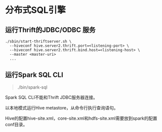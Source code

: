# 分布式SQL引擎 

## 运行Thrift的JDBC/ODBC 服务

```shell
./sbin/start-thriftserver.sh \
  --hiveconf hive.server2.thrift.port=<listening-port> \
  --hiveconf hive.server2.thrift.bind.host=<listening-host> \
  --master <master-uri>
  ...
```




## 运行Spark SQL CLI

> ./bin/spark-sql

Spark SQL CLI不能和Thrift JDBC服务器连接。

以本地模式运行Hive metastore，从命令行执行查询语句。

Hive的配置hive-site.xml，core-site.xml和hdfs-site.xml需要放到spark的配置conf目录。